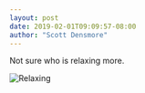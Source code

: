 ```yaml
---
layout: post
date: 2019-02-01T09:09:57-08:00
author: "Scott Densmore"
---
```


Not sure who is relaxing more.

![Relaxing](/assets/img/15b38822bc.jpg)
